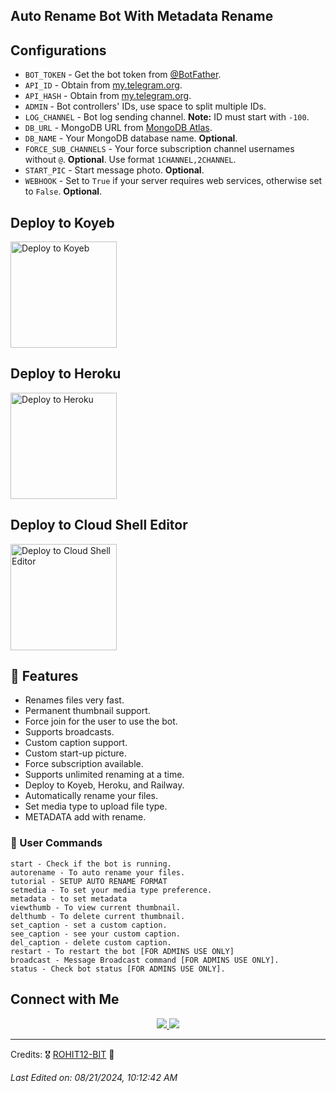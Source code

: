 ## Auto Rename Bot With Metadata Rename


##  Configurations

- `BOT_TOKEN` - Get the bot token from [@BotFather](https://t.me/BotFather).
- `API_ID` - Obtain from [my.telegram.org](https://my.telegram.org).
- `API_HASH` - Obtain from [my.telegram.org](https://my.telegram.org).
- `ADMIN` - Bot controllers' IDs, use space to split multiple IDs.
- `LOG_CHANNEL` - Bot log sending channel. **Note:** ID must start with `-100`.
- `DB_URL` - MongoDB URL from [MongoDB Atlas](https://cloud.mongodb.com).
- `DB_NAME` - Your MongoDB database name. **Optional**.
- `FORCE_SUB_CHANNELS` - Your force subscription channel usernames without `@`. **Optional**. Use format `1CHANNEL,2CHANNEL`.
- `START_PIC` - Start message photo. **Optional**.
- `WEBHOOK` - Set to `True` if your server requires web services, otherwise set to `False`. **Optional**.

## Deploy to Koyeb

<a target="_blank" href="https://app.koyeb.com/deploy?type=git&repository=github.com/AshutoshGoswami24/Auto-Rename-Bot&branch=main&name=ashu-rename-bot">
  <img src="https://www.koyeb.com/static/images/deploy/button.svg" alt="Deploy to Koyeb" style="width:170px;">
</a>

## Deploy to Heroku

<a href="https://heroku.com/deploy?template=https://github.com/AshutoshGoswami24/Auto-Rename-Bot">
  <img src="https://www.herokucdn.com/deploy/button.svg" alt="Deploy to Heroku" style="width:170px;">
</a>

## Deploy to Cloud Shell Editor

<a target="_blank" href="https://shell.cloud.google.com/cloudshell/open?cloudshell_git_repo=https://github.com/AshutoshGoswami24/Auto-Rename-Bot&tutorial=Ashu/g-cloud.md">
  <img src="https://raw.githubusercontent.com/AshutoshGoswami24/text-leech-bot/main/.github/img/x.svg" alt="Deploy to Cloud Shell Editor" style="width:170px;">
</a>

## 🥰 Features

- Renames files very fast.
- Permanent thumbnail support.
- Force join for the user to use the bot.
- Supports broadcasts.
- Custom caption support.
- Custom start-up picture.
- Force subscription available.
- Supports unlimited renaming at a time.
- Deploy to Koyeb, Heroku, and Railway.
- Automatically rename your files.
- Set media type to upload file type.
- METADATA add with rename.

### 🚦 User Commands

```
start - Check if the bot is running.
autorename - To auto rename your files.
tutorial - SETUP AUTO RENAME FORMAT 
setmedia - To set your media type preference.
metadata - to set metadata
viewthumb - To view current thumbnail.
delthumb - To delete current thumbnail.
set_caption - set a custom caption.
see_caption - see your custom caption.
del_caption - delete custom caption.
restart - To restart the bot [FOR ADMINS USE ONLY]
broadcast - Message Broadcast command [FOR ADMINS USE ONLY].
status - Check bot status [FOR ADMINS USE ONLY].
```

## Connect with Me

<p align="center">
<a href="https://t.me/ANIELITETELUGU">
  <img src="https://img.shields.io/badge/-Asʜᴜᴛᴏsʜ Gᴏsᴡᴀᴍɪ 𝟸𝟺 🇮🇳™-0077B5?style=flat&logo=Telegram&logoColor=white"/>
</a>
<a href="https://t.me/anielitechat">
  <img src="https://img.shields.io/badge/-Ashu Support-0077B5?style=flat&logo=Telegram&logoColor=white"/>
</a>
</p>

---

Credits: 🎖️ [ROHIT12-BIT](https://github.com/Rohit12-bit) 🤖

_Last Edited on: 08/21/2024, 10:12:42 AM_

